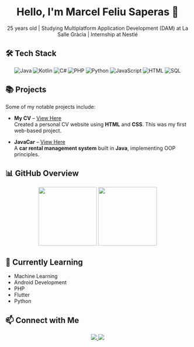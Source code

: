 <h1 align="center">Hello, I'm Marcel Feliu Saperas 👋</h1>
<p align="center">
  25 years old | Studying Multiplatform Application Development (DAM) at La Salle Gràcia | Internship at Nestlé
</p>


## 🛠️ Tech Stack
<p align="center">
  <img src="https://img.shields.io/badge/Java-ED8B00?style=flat-square&logo=java&logoColor=white" alt="Java">
  <img src="https://img.shields.io/badge/Kotlin-7F52FF?style=flat-square&logo=kotlin&logoColor=white" alt="Kotlin">
  <img src="https://img.shields.io/badge/C%23-239120?style=flat-square&logo=c-sharp&logoColor=white" alt="C#">
  <img src="https://img.shields.io/badge/PHP-777BB4?style=flat-square&logo=php&logoColor=white" alt="PHP">
  <img src="https://img.shields.io/badge/Python-3776AB?style=flat-square&logo=python&logoColor=white" alt="Python">
  <img src="https://img.shields.io/badge/JavaScript-F7DF1E?style=flat-square&logo=javascript&logoColor=black" alt="JavaScript">
  <img src="https://img.shields.io/badge/HTML5-E34F26?style=flat-square&logo=html5&logoColor=white" alt="HTML">
  <img src="https://img.shields.io/badge/SQL-4479A1?style=flat-square&logo=postgresql&logoColor=white" alt="SQL">
</p>

## 📚 Projects
Some of my notable projects include:

- **My CV** – [View Here](https://github.com/marcelfsaperas/CV_MarcelFeliu)  
  Created a personal CV website using **HTML** and **CSS**. This was my first web-based project.

- **JavaCar** – [View Here](https://github.com/marcelfsaperas/PracticaJavaCar)  
  A **car rental management system** built in **Java**, implementing OOP principles.


## 📊 GitHub Overview
<p align="center">
  <img src="https://github-readme-stats.vercel.app/api?username=marcelfsaperas&show_icons=true&theme=transparent" height="160">
  <img src="https://github-readme-stats.vercel.app/api/top-langs/?username=marcelfsaperas&layout=compact&theme=transparent" height="160">
</p>


## 🌱 Currently Learning
- Machine Learning  
- Android Development  
- PHP  
- Flutter  
- Python  


## 📫 Connect with Me
<p align="center">
  <a href="mailto:marcel.fsaperas@gmail.com">
    <img src="https://img.shields.io/badge/Email-D14836?style=flat-square&logo=gmail&logoColor=white">
  </a>
  <a href="https://www.linkedin.com/in/marcelfsaperas/">
    <img src="https://img.shields.io/badge/LinkedIn-0A66C2?style=flat-square&logo=linkedin&logoColor=white">
  </a>
</p>
